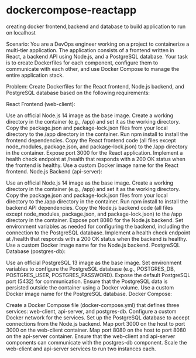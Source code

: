 # dockercompose-reactapp
creating docker frontend,backend and database to build application to run on localhost

Scenario: You are a DevOps engineer working on a project to containerize a multi-tier application. The application consists of a frontend written in React, a backend API using Node.js, and a PostgreSQL database. Your task is to create Dockerfiles for each component, configure them to communicate with each other, and use Docker Compose to manage the entire application stack.

Problem: Create Dockerfiles for the React frontend, Node.js backend, and PostgreSQL database based on the following requirements:

React Frontend (web-client):

Use an official Node.js 14 image as the base image.
Create a working directory in the container (e.g., /app) and set it as the working directory.
Copy the package.json and package-lock.json files from your local directory to the /app directory in the container.
Run npm install to install the frontend dependencies.
Copy the React frontend code (all files except node_modules, package.json, and package-lock.json) to the /app directory in the container.
Expose port 3000 for the React application.
Implement a health check endpoint at /health that responds with a 200 OK status when the frontend is healthy.
Use a custom Docker image name for the React frontend.
Node.js Backend (api-server):

Use an official Node.js 14 image as the base image.
Create a working directory in the container (e.g., /app) and set it as the working directory.
Copy the package.json and package-lock.json files from your local directory to the /app directory in the container.
Run npm install to install the backend API dependencies.
Copy the Node.js backend code (all files except node_modules, package.json, and package-lock.json) to the /app directory in the container.
Expose port 8080 for the Node.js backend.
Set environment variables as needed for configuring the backend, including the connection to the PostgreSQL database.
Implement a health check endpoint at /health that responds with a 200 OK status when the backend is healthy.
Use a custom Docker image name for the Node.js backend.
PostgreSQL Database (postgres-db):

Use an official PostgreSQL 13 image as the base image.
Set environment variables to configure the PostgreSQL database (e.g., POSTGRES_DB, POSTGRES_USER, POSTGRES_PASSWORD).
Expose the default PostgreSQL port (5432) for communication.
Ensure that the PostgreSQL data is persisted outside the container using a Docker volume.
Use a custom Docker image name for the PostgreSQL database.
Docker Compose:

Create a Docker Compose file (docker-compose.yml) that defines three services: web-client, api-server, and postgres-db.
Configure a custom Docker network for the services.
Set up the PostgreSQL database to accept connections from the Node.js backend.
Map port 3000 on the host to port 3000 on the web-client container.
Map port 8080 on the host to port 8080 on the api-server container.
Ensure that the web-client and api-server components can communicate with the postgres-db component.
Scale the web-client and api-server services to run two instances each.

